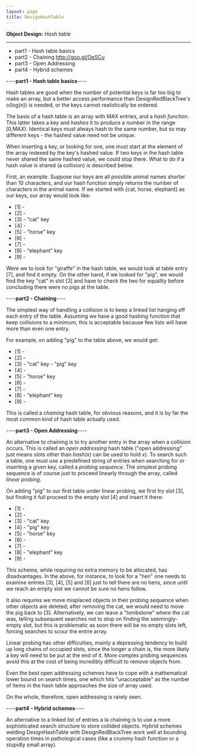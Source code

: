 ```yaml
---
layout: page
title: DesignHashTable
---
```


**Object Design:** *Hash table*

----


* part1 - Hash table basics
* part2 - Chaining http://goo.gl/OeSCu
* part3 - Open Addressing
* part4 - Hybrid schemes


----**part1 - Hash table basics**----

Hash tables are good when the number of potential keys is far too big to make an array, but a better access performance than DesignRedBlackTree's o(log(n)) is needed, or the keys cannot realistically be ordered. 

The basis of a hash table is an array with MAX entries, and a *hash function*. This latter takes a key and *hashes* it to produce a number in the range [0,MAX). Identical keys must always hash to the same number, but so may different keys - the hashed value need not be unique.

When inserting a key, or looking for one, one must start at the element of the array indexed by the key's hashed value. If two keys in the hash table never shared the same hashed value, we could stop there. What to do if a hash value is shared (a collision) is described below.

First, an example. Suppose our keys are all possible animal names shorter than 10 characters, and our hash function simply returns the number of characters in the animal name. If we started with {cat, horse, elephant} as our keys, our array would look like: 
* [1] - 
* [2] - 
* [3] - "cat" key
* [4] - 
* [5] - "horse" key
* [6] - 
* [7] - 
* [8] - "elephant" key
* [9] - 


Were we to look for "giraffe" in the hash table, we would look at table entry [7], and find it empty. On the other hand, if we looked for "pig", we would find the key "cat" in slot [3] and have to check the two for equality before concluding there were no pigs at the table.

----**part2 - Chaining**----

The simplest way of handling a collision is to keep a linked list hanging off each entry of the table. Assuming we have a good hashing function that keep collisions to a minimum, this is acceptable because few lists will have more than even one entry.

For example, on adding "pig" to the table above, we would get: 
* [1] - 
* [2] - 
* [3] - "cat" key - "pig" key
* [4] - 
* [5] - "horse" key
* [6] - 
* [7] - 
* [8] - "elephant" key
* [9] - 


This is called a *chaining* hash table, for obvious reasons, and it is by far the most common kind of hash table actually used.

----**part3 - Open Addressing**----

An alternative to chaining is to try another entry in the array when a collision occurs. This is called an *open addressing* hash table ("open addressing" just means slots other than *hash(x)* can be used to hold  *x*). To search such a table, one must use a predefined string of entries when searching for or inserting a given key, called a *probing sequence*. The simplest probing sequence is of course just to proceed linearly through the array, called *linear probing*.

On adding "pig" to our first table under linear probing, we first try slot [3], but finding it full proceed to the empty slot [4] and insert it there: 
* [1] - 
* [2] - 
* [3] - "cat" key
* [4] - "pig" key
* [5] - "horse" key
* [6] - 
* [7] - 
* [8] - "elephant" key
* [9] - 


This scheme, while requiring no extra memory to be allocated, has disadvantages. In the above, for instance, to look for a "hen" one needs to examine entries [3], [4], [5] and [6] just to tell there are no hens, since until we reach an empty slot we cannot be sure no hens follow.

It also requires we move misplaced objects in their probing sequence when other objects are deleted; after removing the cat, we would need to move the pig back to [3]. Alternatively, we can leave a "tombstone" where the cat was, telling subsequent searches not to stop on finding the seemingly-empty slot, but this is problematic as soon there will be no empty slots left, forcing searches to scour the entire array.

Linear probing has other difficulties, mainly a depressing tendency to build up long chains of occupied slots, since the longer a chain is, the more likely a key will need to be put at the end of it. More complex probing sequences avoid this at the cost of being incredibly difficult to remove objects from.

Even the best open addressing schemes have to cope with a mathematical lower bound on search times, one which hits "unacceptable" as the number of items in the hash table approaches the size of array used.

On the whole, therefore, open addressing is rarely seen.

----**part4 - Hybrid schemes**----

An alternative to a linked list of entries a la chaining is to use a more sophisticated search structure to store collided objects. Hybrid schemes welding DesignHashTable with DesignRedBlackTree work well at bounding operation times in pathological cases (like a crummy hash function or a stupidly small array).

